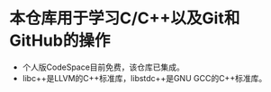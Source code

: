 # 本仓库用于学习C/C++以及Git和GitHub的操作

* 个人版CodeSpace目前免费，该仓库已集成。
* libc++是LLVM的C++标准库，libstdc++是GNU GCC的C++标准库。
